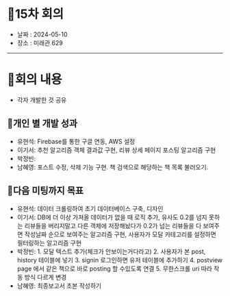 # 📍15차 회의
  + 날짜 : 2024-05-10
  + 장소 : 미래관 629

---

# 📍회의 내용
+ 각자 개발한 것 공유

## 📍개인 별 개발 성과 
+ 유현석: Firebase를 통한 구글 연동, AWS 설정
+ 이기서: 추천 알고리즘 객체 결과값 구현, 리뷰 상세 페이지 포스팅 알고리즘 구현
+ 박정빈: 
+ 남혜영: 포스트 수정, 삭제 기능 구현. 책 검색으로 해당하는 책 목록 불러오기.

## 📍다음 미팅까지 목표
+ 유현석: 데이터 크롤링하여 초기 데이터베이스 구축, 디자인
+ 이기서: DB에 더 이상 가져올 데이터가 없을 때 로직 추가, 유사도 0.2를 넘지 못하는 리뷰들을 버리지말고 다른 객체에 저장해놨다가 0.2가 넘는 리뷰들을 다 보여주면 작성날짜 순으로 보여주는 알고리즘 구현, 사용자가 모달 카테고리를 설정하면 필터링하는 알고리즘 구현
+ 박정빈:  1. 모달 텍스트 추가(체크가 안보이는거다라고) 2. 사용자가 본 post, history 테이블에 넣기 3. signin 로그인하면 유저 테이블에 추가하기 4. postview page 에서 같은 책으로 바로 posting 할 수있도록 연결 5. 무한스크롤 uri 따라 작동 방식 다르게 변경
+ 남혜영: 최종보고서 초본 작성하기
